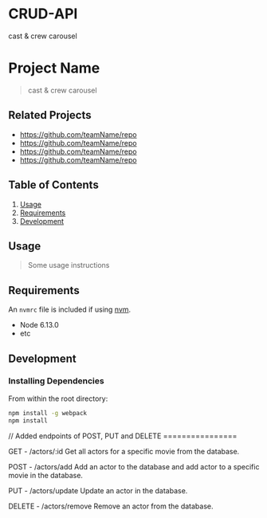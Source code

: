# CRUD-API
cast & crew carousel

# Project Name

> cast & crew carousel

## Related Projects

  - https://github.com/teamName/repo
  - https://github.com/teamName/repo
  - https://github.com/teamName/repo
  - https://github.com/teamName/repo

## Table of Contents

1. [Usage](#Usage)
1. [Requirements](#requirements)
1. [Development](#development)

## Usage

> Some usage instructions

## Requirements

An `nvmrc` file is included if using [nvm](https://github.com/creationix/nvm).

- Node 6.13.0
- etc

## Development

### Installing Dependencies

From within the root directory:

```sh
npm install -g webpack
npm install
```
// Added endpoints of POST, PUT and DELETE ================


GET - /actors/:id
Get all actors for a specific movie from the database.

POST - /actors/add
Add an actor to the database and add actor to a specific movie in the database.

PUT - /actors/update
Update an actor in the database.

DELETE - /actors/remove
Remove an actor from the database.

